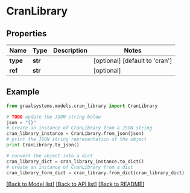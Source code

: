 # CranLibrary


## Properties

Name | Type | Description | Notes
------------ | ------------- | ------------- | -------------
**type** | **str** |  | [optional] [default to 'cran']
**ref** | **str** |  | [optional] 

## Example

```python
from graalsystems.models.cran_library import CranLibrary

# TODO update the JSON string below
json = "{}"
# create an instance of CranLibrary from a JSON string
cran_library_instance = CranLibrary.from_json(json)
# print the JSON string representation of the object
print CranLibrary.to_json()

# convert the object into a dict
cran_library_dict = cran_library_instance.to_dict()
# create an instance of CranLibrary from a dict
cran_library_form_dict = cran_library.from_dict(cran_library_dict)
```
[[Back to Model list]](../README.md#documentation-for-models) [[Back to API list]](../README.md#documentation-for-api-endpoints) [[Back to README]](../README.md)



